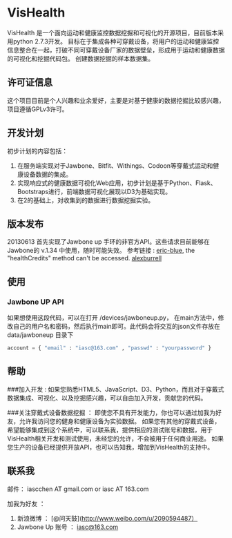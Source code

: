 # VisHealth

VisHealth 是一个面向运动和健康监控数据挖掘和可视化的开源项目，目前版本采用python 2.7.3开发。
目标在于集成各种可穿戴设备，将用户的运动和健康监控信息整合在一起，打破不同可穿戴设备厂家的数据壁垒，形成用于运动和健康数据的可视化和挖掘代码包。
创建数据挖掘的样本数据集。

## 许可证信息
这个项目目前是个人兴趣和业余爱好，主要是对基于健康的数据挖掘比较感兴趣，项目遵循GPLv3许可。

## 开发计划

初步计划的内容包括：
1. 在服务端实现对于Jawbone、Bitfit、Withings、Codoon等穿戴式运动和健康设备数据的集成。
2. 实现响应式的健康数据可视化Web应用，初步计划是基于Python、Flask、Bootstraps进行，前端数据可视化展现以D3为基础实现。
3. 在2的基础上，对收集到的数据进行数据挖掘实验。

## 版本发布

20130613
首先实现了Jawbone up 手环的非官方API。这些请求目前能够在Jawbone的 v.1.34 中使用，随时可能失效。
参考链接 : [eric-blue](http://eric-blue.com/2011/11/28/jawbone-up-api-discovery/), the "healthCredits" method can't be accessed. [alexburrell](https://github.com/alexburrell/up-for-status-board])

## 使用

### Jawbone UP API
如果想使用这段代码，可以在打开 /devices/jawboneup.py， 在main方法中，修改自己的用户名和密码，然后执行main即可。此代码会将交互的json文件存放在 data/jawboneup 目录下
```python
account = { "email" : "iasc@163.com" , "passwd" : "yourpassword" }
```

## 帮助

###加入开发 : 
如果您熟悉HTML5、JavaScript、D3、Python，而且对于穿戴式数据集成、可视化、以及挖掘感兴趣，可以自由加入开发，贡献您的代码。

###关注穿戴式设备数据挖掘 ： 
即使您不具有开发能力，你也可以通过加我为好友，允许我访问您的健身和健康设备为实验数据。
如果您有其他的穿戴式设备，希望能够集成到这个系统中，可以联系我，提供相应的测试账号和数据，用于VisHealth相关开发和测试使用，未经您的允许，不会被用于任何商业用途。
如果您生产的设备已经提供开放API，也可以告知我，增加到VisHealth的支持中。

## 联系我

邮件：
iascchen AT gmail.com or iasc AT 163.com

加我为好友 ：
1. 新浪微博 ： [@问天鼓](http://www.weibo.com/u/2090594487）
2. Jawbone Up 账号 ： iasc@163.com 

